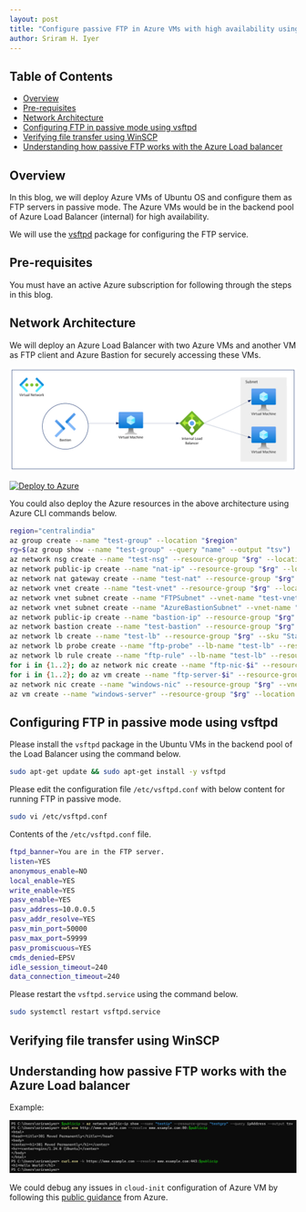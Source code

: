 ```yaml
---
layout: post
title: "Configure passive FTP in Azure VMs with high availability using Azure Load Balancer"
author: Sriram H. Iyer
---
```


## Table of Contents
- [Overview](#overview)
- [Pre-requisites](#pre-requisites)
- [Network Architecture](#network-architecture)
- [Configuring FTP in passive mode using vsftpd](#configuring-ftp-in-passive-mode-using-vsftpd)
- [Verifying file transfer using WinSCP](#verifying-file-transfer-using-winscp)
- [Understanding how passive FTP works with the Azure Load balancer](#understanding-how-passive-FTP-works-with-the-azure-load-balancer)

## Overview

In this blog, we will deploy Azure VMs of Ubuntu OS and configure them as FTP servers in passive mode. The Azure VMs would be in the backend pool of Azure Load Balancer (internal) for high availability.

We will use the [vsftpd](https://help.ubuntu.com/community/vsftpd) package for configuring the FTP service.

## Pre-requisites

You must have an active Azure subscription for following through the steps in this blog.

## Network Architecture

We will deploy an Azure Load Balancer with two Azure VMs and another VM as FTP client and Azure Bastion for securely accessing these VMs.

![network-diagram](https://raw.githubusercontent.com/hisriram1996/hisriram1996.github.io/main/_pictures/azure-vm-passive-ftp-with-load-balancer-network-diagram.png)

[![Deploy to Azure](https://aka.ms/deploytoazurebutton)](https://portal.azure.com/#create/Microsoft.Template/uri/https%3A%2F%2Fraw.githubusercontent.com%2Fhisriram1996%2Fhisriram1996.github.io%2Frefs%2Fheads%2Fmain%2F_arm-templates%2Fazure-load-balancer-passive-ftp.json)

You could also deploy the Azure resources in the above architecture using Azure CLI commands below.

```bash
region="centralindia"
az group create --name "test-group" --location "$region"
rg=$(az group show --name "test-group" --query "name" --output "tsv")
az network nsg create --name "test-nsg" --resource-group "$rg" --location "$region"
az network public-ip create --name "nat-ip" --resource-group "$rg" --location "$region" --version "IPv4" --allocation-method Static --sku "Standard" --tier "Regional" --zone 1 2 3
az network nat gateway create --name "test-nat" --resource-group "$rg" --location "$region" --public-ip-addresses "nat-ip" --sku "Standard"
az network vnet create --name "test-vnet" --resource-group "$rg" --location "$region" --address-prefixes "10.0.0.0/24"
az network vnet subnet create --name "FTPSubnet" --vnet-name "test-vnet" --resource-group "$rg" --address-prefixes "10.0.0.0/26" --default-outbound-access "false" --nat-gateway "test-nat" --network-security-group "test-nsg"
az network vnet subnet create --name "AzureBastionSubnet" --vnet-name "test-vnet" --resource-group "$rg" --address-prefixes "10.0.0.64/26" --default-outbound-access "false"
az network public-ip create --name "bastion-ip" --resource-group "$rg" --location "$region" --version "IPv4" --allocation-method Static --sku "Standard" --tier "Regional" --zone 1 2 3
az network bastion create --name "test-bastion" --resource-group "$rg" --vnet-name "test-vnet" --public-ip-address "bastion-ip" --sku "Standard" --no-wait true
az network lb create --name "test-lb" --resource-group "$rg" --sku "Standard" --vnet-name "test-vnet" --subnet "FTPSubnet" --frontend-ip-name "ftp-ip" --backend-pool-name "ftp-pool"
az network lb probe create --name "ftp-probe" --lb-name "test-lb" --resource-group "$rg" --protocol "tcp" --port "21"
az network lb rule create --name "ftp-rule" --lb-name "test-lb" --resource-group "$rg" --frontend-ip-name "ftp-ip" --backend-pool-name "ftp-pool" --protocol "tcp" --frontend-port "21" --backend-port "21" --probe-name "ftp-probe"
for i in {1..2}; do az network nic create --name "ftp-nic-$i" --resource-group "$rg" --vnet-name "test-vnet" --subnet "FTPSubnet" --lb-name "test-lb" --lb-address-pools "ftp-pool"; done
for i in {1..2}; do az vm create --name "ftp-server-$i" --resource-group "$rg" --location "$region" --image "canonical:ubuntu-24_04-lts:server:latest" --os-disk-name "ftp-disk-$i" --nics "ftp-nic-$i" --authentication-type "password" --admin-username "<username>" --admin-password "<password>"; done
az network nic create --name "windows-nic" --resource-group "$rg" --vnet-name "test-vnet" --subnet "FTPSubnet"
az vm create --name "windows-server" --resource-group "$rg" --location "$region" --image "MicrosoftWindowsServer:WindowsServer:2025-datacenter-g2:latest" --os-disk-name "windows-disk" --nics "windows-nic" --authentication-type "password" --admin-username "<username>" --admin-password "<password>"
```

## Configuring FTP in passive mode using vsftpd

Please install the `vsftpd` package in the Ubuntu VMs in the backend pool of the Load Balancer using the command below.

```bash
sudo apt-get update && sudo apt-get install -y vsftpd
```

Please edit the configuration file `/etc/vsftpd.conf` with below content for running FTP in passive mode.

```bash
sudo vi /etc/vsftpd.conf
```

Contents of the `/etc/vsftpd.conf` file.

```bash
ftpd_banner=You are in the FTP server.
listen=YES
anonymous_enable=NO
local_enable=YES
write_enable=YES
pasv_enable=YES
pasv_address=10.0.0.5
pasv_addr_resolve=YES
pasv_min_port=50000
pasv_max_port=59999
pasv_promiscuous=YES
cmds_denied=EPSV
idle_session_timeout=240
data_connection_timeout=240
```   

Please restart the `vsftpd.service` using the command below.

```bash
sudo systemctl restart vsftpd.service
```

## Verifying file transfer using WinSCP



## Understanding how passive FTP works with the Azure Load balancer

Example:

<img src="https://raw.githubusercontent.com/hisriram1996/hisriram1996.github.io/refs/heads/main/_pictures/_images_2024-11-05-Configure-cloudinit-in-Azure-VM/image1.png">

We could debug any issues in `cloud-init` configuration of Azure VM by following this [public guidance](https://learn.microsoft.com/en-us/azure/virtual-machines/linux/cloud-init-troubleshooting) from Azure.

<link rel="alternate" type="application/rss+xml"  href="{{ site.url }}/feed.xml" title="{{ site.title }}">

